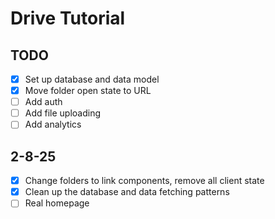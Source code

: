 # Drive Tutorial

## TODO

- [x] Set up database and data model
- [x] Move folder open state to URL
- [ ] Add auth
- [ ] Add file uploading
- [ ] Add analytics

## 2-8-25

- [x] Change folders to link components, remove all client state
- [x] Clean up the database and data fetching patterns
- [ ] Real homepage
